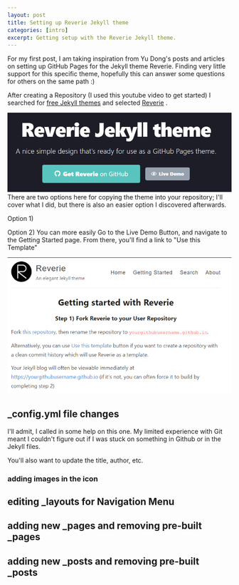 ```yaml
---
layout: post
title: Setting up Reverie Jekyll theme
categories: [intro]
excerpt: Getting setup with the Reverie Jekyll theme.
---
```


For my first post, I am taking inspiration from Yu Dong's posts and articles on setting up GitHub Pages for the Jekyll theme Reverie. 
Finding very little support for this specific theme, hopefully this can answer some questions for others on the same path :)

After creating a Repository (I used this youtube video to get started) I searched for [free Jekyll themes](https://jekyllthemes.io/free) and selected [Reverie](https://jekyllthemes.io/theme/reverie) .

![](images/GetReverieonGitHub.png)
There are two options here for copying the theme into your repository; I'll cover what I did, but there is also an easier option I discovered afterwards.

Option 1) 

Option 2) 
You can more easily Go to the Live Demo Button, and navigate to the Getting Started page. From there, you'll find a link to "Use this Template"

![](images/Gettingstarted.png)

## _config.yml file changes

I'll admit, I called in some help on this one. My limited experience with Git meant I couldn't figure out if I was stuck on something in Github or in the Jekyll files.


You'll also want to update the title, author, etc.

### adding images in the icon

## editing _layouts for Navigation Menu

## adding new _pages and removing pre-built _pages

## adding new _posts and removing pre-built _posts
